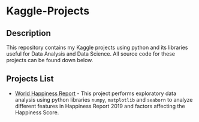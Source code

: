 # Kaggle-Projects
## Description
This repository contains my Kaggle projects using python and its libraries useful for Data Analysis and Data Science. All source code for these projects can be found down below.

## Projects List
- [World Happiness Report](https://github.com/namithadeshpande/Kaggle-Projects/blob/main/world-happiness-report.ipynb) - This project performs exploratory data analysis using python libraries `numpy`, `matplotlib` and `seaborn` to analyze different features in Happiness Report 2019 and factors affecting the Happiness Score. 


